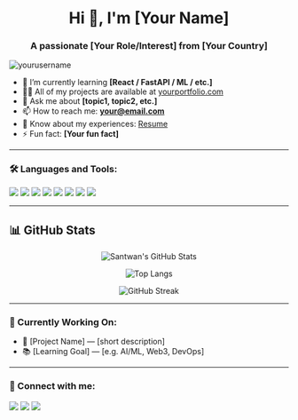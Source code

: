 <h1 align="center">Hi 👋, I'm [Your Name]</h1>
<h3 align="center">A passionate [Your Role/Interest] from [Your Country]</h3>

<p align="left">
  <img src="https://komarev.com/ghpvc/?username=yourusername&label=Profile%20views&color=0e75b6&style=flat" alt="yourusername" />
</p>

- 🌱 I’m currently learning **[React / FastAPI / ML / etc.]**
- 👨‍💻 All of my projects are available at [yourportfolio.com](https://yourportfolio.com)
- 💬 Ask me about **[topic1, topic2, etc.]**
- 📫 How to reach me: **your@email.com**
- 📄 Know about my experiences: [Resume](https://link-to-your-resume)
- ⚡ Fun fact: **[Your fun fact]**

---

### 🛠️ Languages and Tools:
<p align="left">
  <img src="https://img.shields.io/badge/-C-000?style=flat&logo=c" />
  <img src="https://img.shields.io/badge/-C++-00599C?style=flat&logo=c%2B%2B&logoColor=white" />
  <img src="https://img.shields.io/badge/-Python-3776AB?style=flat&logo=python&logoColor=white" />
  <img src="https://img.shields.io/badge/-JavaScript-F7DF1E?style=flat&logo=javascript&logoColor=black" />
  <img src="https://img.shields.io/badge/-React-20232A?style=flat&logo=react&logoColor=61DAFB" />
  <img src="https://img.shields.io/badge/-Tailwind-06B6D4?style=flat&logo=tailwind-css&logoColor=white" />
  <img src="https://img.shields.io/badge/-Git-F05032?style=flat&logo=git&logoColor=white" />
  <img src="https://img.shields.io/badge/-GitHub-181717?style=flat&logo=github&logoColor=white" />
</p>

---

## 📊 GitHub Stats

<div align="center">

![Santwan's GitHub Stats](https://github-readme-stats.vercel.app/api?username=santwan&show_icons=true&theme=tokyonight&rank_icon=github)

![Top Langs](https://github-readme-stats.vercel.app/api/top-langs/?username=santwan&layout=compact&theme=tokyonight)

![GitHub Streak](https://github-readme-streak-stats.herokuapp.com/?user=santwan&theme=tokyonight)

</div>


---

### 🧠 Currently Working On:
- 🚀 [Project Name] — [short description]
- 📚 [Learning Goal] — [e.g. AI/ML, Web3, DevOps]

---

### 🤝 Connect with me:
<p align="left">
  <a href="https://linkedin.com/in/yourusername" target="blank"><img align="center" src="https://img.shields.io/badge/-LinkedIn-blue?style=flat&logo=linkedin" /></a>
  <a href="https://twitter.com/yourhandle" target="blank"><img align="center" src="https://img.shields.io/badge/-Twitter-1DA1F2?style=flat&logo=twitter&logoColor=white" /></a>
  <a href="https://yourportfolio.com" target="blank"><img align="center" src="https://img.shields.io/badge/-Portfolio-000?style=flat&logo=firefox&logoColor=white" /></a>
</p>
